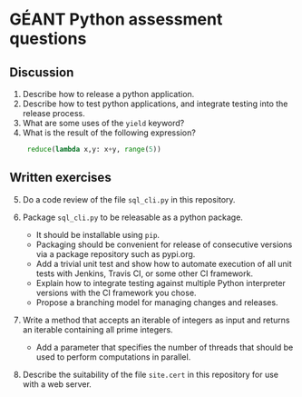 # GÉANT Python assessment questions

## Discussion

1. Describe how to release a python application.
2. Describe how to test python applications, and integrate testing into the release process.
3. What are some uses of the `yield` keyword?
4. What is the result of the following expression?
   ```python
    reduce(lambda x,y: x+y, range(5))
    ```

## Written exercises

5. Do a code review of the file
   `sql_cli.py` in this repository.

6. Package `sql_cli.py` to be releasable as a python package.
   * It should be installable using `pip`.
   * Packaging should be convenient for release of consecutive
     versions via a package repository such as pypi.org.
   * Add a trivial unit test and show how to automate execution
     of all unit tests with Jenkins, Travis CI, or 
     some other CI framework.
   * Explain how to integrate testing against multiple Python
     interpreter versions with the CI framework you chose.
   * Propose a branching model for managing changes and releases.

7. Write a method that accepts an iterable of integers
   as input and returns an iterable containing all prime
   integers.
   * Add a parameter that specifies the number of threads
     that should be used to perform computations in parallel.

8. Describe the suitability of the file
   `site.cert` in this repository for use
   with a web server.


